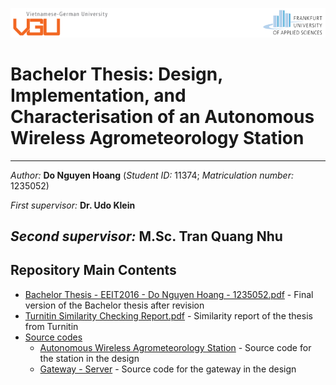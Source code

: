![](https://github.com/Dreamy-Z3r0/VGUThesis-AutonomousWirelessAgrometeorologyStation/blob/main/Logos.PNG)

# Bachelor Thesis: Design, Implementation, and Characterisation of an Autonomous Wireless Agrometeorology Station
----
*Author:* **Do Nguyen Hoang** (*Student ID:* 11374; *Matriculation number:* 1235052)

*First supervisor:* **Dr. Udo Klein**

*Second supervisor:* **M.Sc. Tran Quang Nhu**
----
**Repository Main Contents**
----
+ [Bachelor Thesis - EEIT2016 - Do Nguyen Hoang - 1235052.pdf](https://github.com/Dreamy-Z3r0/VGUThesis-AutonomousWirelessAgrometeorologyStation/blob/main/Bachelor%20Thesis%20-%20EEIT2016%20-%20Do%20Nguyen%20Hoang%20-%201235052.pdf) - Final version of the Bachelor thesis after revision
+ [Turnitin Similarity Checking Report.pdf](https://github.com/Dreamy-Z3r0/VGUThesis-AutonomousWirelessAgrometeorologyStation/blob/main/Turnitin%20Similarity%20Checking%20Report.pdf) - Similarity report of the thesis from Turnitin
+ [Source codes](https://github.com/Dreamy-Z3r0/VGUThesis-AutonomousWirelessAgrometeorologyStation/tree/main/Source%20codes)
    + [Autonomous Wireless Agrometeorology Station](https://github.com/Dreamy-Z3r0/VGUThesis-AutonomousWirelessAgrometeorologyStation/tree/main/Source%20codes/Autonomous%20Wireless%20Agrometeorology%20Station) - Source code for the station in the design
    + [Gateway - Server](https://github.com/Dreamy-Z3r0/VGUThesis-AutonomousWirelessAgrometeorologyStation/tree/main/Source%20codes/Gateway%20-%20Server) - Source code for the gateway in the design
